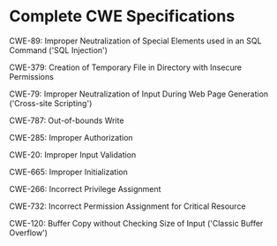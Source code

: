

# Complete CWE Specifications

CWE-89: Improper Neutralization of Special Elements used in an SQL Command ('SQL Injection')

CWE-379: Creation of Temporary File in Directory with Insecure Permissions

CWE-79: Improper Neutralization of Input During Web Page Generation ('Cross-site Scripting')

CWE-787: Out-of-bounds Write

CWE-285: Improper Authorization

CWE-20: Improper Input Validation

CWE-665: Improper Initialization

CWE-266: Incorrect Privilege Assignment

CWE-732: Incorrect Permission Assignment for Critical Resource

CWE-120: Buffer Copy without Checking Size of Input ('Classic Buffer Overflow')